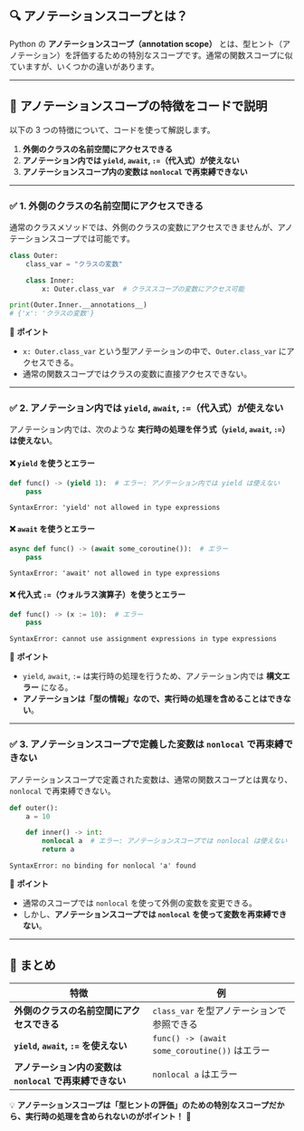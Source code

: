## **🔍 アノテーションスコープとは？**

Python の **アノテーションスコープ（annotation scope）** とは、型ヒント（アノテーション）を評価するための特別なスコープです。通常の関数スコープに似ていますが、いくつかの違いがあります。

---

## **📌 アノテーションスコープの特徴をコードで説明**

以下の 3 つの特徴について、コードを使って解説します。

1. **外側のクラスの名前空間にアクセスできる**
2. **アノテーション内では `yield`, `await`, `:=`（代入式）が使えない**
3. **アノテーションスコープ内の変数は `nonlocal` で再束縛できない**

---

### **✅ 1. 外側のクラスの名前空間にアクセスできる**

通常のクラスメソッドでは、外側のクラスの変数にアクセスできませんが、アノテーションスコープでは可能です。

```python
class Outer:
    class_var = "クラスの変数"

    class Inner:
        x: Outer.class_var  # クラススコープの変数にアクセス可能

print(Outer.Inner.__annotations__)
# {'x': 'クラスの変数'}
```

🔹 **ポイント**

- `x: Outer.class_var` という型アノテーションの中で、`Outer.class_var` にアクセスできる。
- 通常の関数スコープではクラスの変数に直接アクセスできない。

---

### **✅ 2. アノテーション内では `yield`, `await`, `:=`（代入式）が使えない**

アノテーション内では、次のような **実行時の処理を伴う式（`yield`, `await`, `:=`）は使えない**。

#### **❌ `yield` を使うとエラー**

```python
def func() -> (yield 1):  # エラー: アノテーション内では yield は使えない
    pass
```

```
SyntaxError: 'yield' not allowed in type expressions
```

#### **❌ `await` を使うとエラー**

```python
async def func() -> (await some_coroutine()):  # エラー
    pass
```

```
SyntaxError: 'await' not allowed in type expressions
```

#### **❌ 代入式 `:=`（ウォルラス演算子）を使うとエラー**

```python
def func() -> (x := 10):  # エラー
    pass
```

```
SyntaxError: cannot use assignment expressions in type expressions
```

🔹 **ポイント**

- `yield`, `await`, `:=` は実行時の処理を行うため、アノテーション内では **構文エラー** になる。
- **アノテーションは「型の情報」なので、実行時の処理を含めることはできない**。

---

### **✅ 3. アノテーションスコープで定義した変数は `nonlocal` で再束縛できない**

アノテーションスコープで定義された変数は、通常の関数スコープとは異なり、`nonlocal` で再束縛できない。

```python
def outer():
    a = 10

    def inner() -> int:
        nonlocal a  # エラー: アノテーションスコープでは nonlocal は使えない
        return a
```

```
SyntaxError: no binding for nonlocal 'a' found
```

🔹 **ポイント**

- 通常のスコープでは `nonlocal` を使って外側の変数を変更できる。
- しかし、**アノテーションスコープでは `nonlocal` を使って変数を再束縛できない**。

---

## **📌 まとめ**

| 特徴                                                     | 例                                            |
| -------------------------------------------------------- | --------------------------------------------- |
| **外側のクラスの名前空間にアクセスできる**               | `class_var` を型アノテーションで参照できる    |
| **`yield`, `await`, `:=` を使えない**                    | `func() -> (await some_coroutine())` はエラー |
| **アノテーション内の変数は `nonlocal` で再束縛できない** | `nonlocal a` はエラー                         |

💡 **アノテーションスコープは「型ヒントの評価」のための特別なスコープだから、実行時の処理を含められないのがポイント！** 🚀
